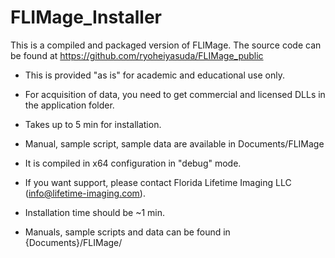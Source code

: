 # FLIMage_Installer

This is a compiled and packaged version of FLIMage. The source code can be found at https://github.com/ryoheiyasuda/FLIMage_public

* This is provided "as is" for academic and educational use only.

* For acquisition of data, you need to get commercial and licensed DLLs in the application folder. 

* Takes up to 5 min for installation.

* Manual, sample script, sample data are available in Documents/FLIMage

* It is compiled in x64 configuration in "debug" mode. 

* If you want support, please contact Florida Lifetime Imaging LLC (info@lifetime-imaging.com). 

* Installation time should be ~1 min.

* Manuals, sample scripts and data can be found in {Documents}/FLIMage/
